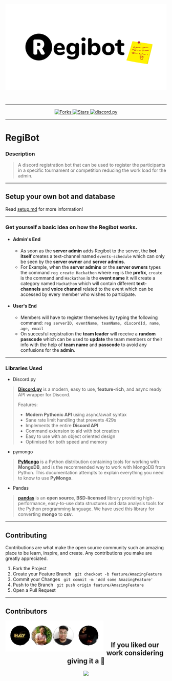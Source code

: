 <p align="center">
 <img src="./assets/regibot.png" align="center" />
</p>
<br/>

---

<p align="center">
 
  <a href="https://github.com/BeLazy167/RegiBot/network/members">
     <img alt="Forks" src="https://img.shields.io/github/forks/BeLazy167/RegiBot?color=yellow&style=for-the-badge">
  </a>
  <a href="https://github.com/BeLazy167/RegiBot/stargazers">
    <img alt="Stars" src="https://img.shields.io/github/stars/BeLazy167/RegiBot?color=violet&style=for-the-badge">
  </a>
  <a href="https://github.com/BeLazy167/RegiBot/blob/final-push/LICENSE">
     <img src="https://img.shields.io/github/license/BeLazy167/RegiBot?color=orange&style=for-the-badge" alt="discord.py">
  </a>
</p>

---

# RegiBot
### Description
>
>A discord registration bot that can be used to register the participants in a specific tournament or competition reducing the work load for the admin.

---

## Setup your own bot and database
Read [setup.md](https://github.com/BeLazy167/RegiBot/blob/final-push/setup.md) for more information! 

---

### Get yourself a basic idea on how the Regibot works.
- #### Admin's End
  - As soon as the **server admin** adds Regibot to the server, the **bot itself** creates a text-channel named `events-schedule` which can only be seen by the **server owner** and **server admins**.
  - For Example, when the **server admins** or the **server owners** types the command `reg create Hackathon` where `reg` is the **prefix**, `create` is the command and `Hackathon` is the **event name** it will create a category named `Hackathon` which will contain different **text-channels** and **voice channel** related to the event which can be accessed by every member who wishes to participate.
- #### User's End 
    - Members will have to register themselves by typing the following command:
    `reg serverID, eventName, teamName, discordId, name, age, email`
    <!-- For Example:
    Leader's Info followed by teammates where teammates info will be continued after the leader's info separating with a ','
    `reg serverID, Hackathon, LaziX, discordId, Rutvik, 21, rj@gmail.com` -->
    - On succesful registration the **team leader** will receive a **random passcode** which can be used to **update** the team members or their info with the help of **team name** and **passcode** to avoid any confusions for the **admin**.

---

### Libraries Used
- Discord.py
>**[Discord.py](https://discordpy.readthedocs.io/en/latest/api.html#)** is a modern, easy to use, **feature-rich**, and async ready API wrapper for Discord.
> 
>Features:
  >- **Modern Pythonic API** using async/await syntax
  >- Sane rate limit handling that prevents 429s
  >- Implements the entire **Discord API**
  >- Command extension to aid with bot creation
  >- Easy to use with an object oriented design
  >- Optimised for both speed and memory

- pymongo
> **[PyMongo](https://docs.mongodb.com/drivers/pymongo/)** is a Python distribution containing tools for working with **MongoDB**, and is the recommended way to work with MongoDB from Python. This documentation attempts to explain everything you need to know to use **PyMongo**.

- Pandas
> **[pandas](https://pandas.pydata.org/pandas-docs/stable/)** is an **open source**, **BSD-licensed** library providing high-performance, easy-to-use data structures and data analysis tools for the Python programming language. We have used this library for converting **mongo** to **csv**.

---

## Contributing 

Contributions are what make the open source community such an amazing place to be learn, inspire, and create. Any contributions you make are greatly appreciated.

1. Fork the Project
2. Create your Feature Branch ``` git checkout -b feature/AmazingFeature```
3. Commit your Changes ``` git commit -m 'Add some AmazingFeature'```
4. Push to the Branch ``` git push origin feature/AmazingFeature```
5. Open a Pull Request

---

## Contributors
<a href="https://github.com/BeLazy167/RegiBot/graphs/contributors">
  <img src="https://github.com/BeLazy167/RegiBot/blob/final-push/assets/606082f9859c8-removebg-preview%20(1).png" align="left"/>
</a><br>


<br>
<h2 align="center">If you liked our work considering giving it a 🌟</h2>
<p align="center">
 <img src="https://media.giphy.com/media/ip6n2oVNZBHiM/giphy.gif"/>
</p>
